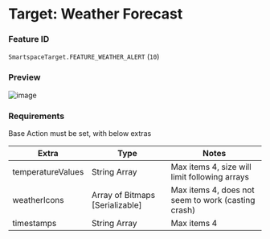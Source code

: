 # Target: Weather Forecast

### Feature ID

`SmartspaceTarget.FEATURE_WEATHER_ALERT` (`10`)

### Preview

![image](https://user-images.githubusercontent.com/3430869/142783015-18a1faae-de13-4e74-aacf-76e6e7f7c91a.png)

### Requirements

Base Action must be set, with below extras

| Extra | Type | Notes |
| - | - | - |
| temperatureValues | String Array | Max items 4, size will limit following arrays |
| weatherIcons | Array of Bitmaps [Serializable] | Max items 4, does not seem to work (casting crash) |
| timestamps | String Array | Max items 4 |

